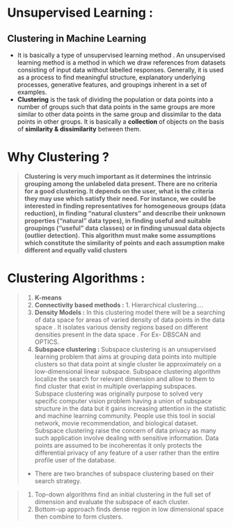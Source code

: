 # Unsupervised Learning :

## Clustering in Machine Learning
* It is basically a type of unsupervised learning method . An unsupervised learning method is a method in which we draw references from datasets consisting of input data without labelled responses. Generally, it is used as a process to find meaningful structure, explanatory underlying processes, generative features, and groupings inherent in a set of examples.
* __Clustering__ is the task of dividing the population or data points into a number of groups such that data points in the same groups are more similar to other data points in the same group and dissimilar to the data points in other groups. It is basically a __collection__ of objects on the basis of __similarity & dissimilarity__ between them.

# Why Clustering ?
> __Clustering is very much important as it determines the intrinsic grouping among the unlabeled data present. 
> There are no criteria for a good clustering. It depends on the user, what is the criteria they may use which satisfy their need. For instance, we could be interested in finding representatives for homogeneous groups (data reduction), in finding “natural clusters” and describe their unknown properties (“natural” data types), 
> in finding useful and suitable groupings (“useful” data classes) or in finding unusual data objects (outlier detection). 
> This algorithm must make some assumptions which constitute the similarity of points and each assumption make different and equally valid clusters__

# Clustering Algorithms :
> 1. __K-means__
> 2. __Connectivity based methods :__ 1. Hierarchical clustering....
> 3. __Density Models :__ In this clustering model there will be a searching of data space for areas of varied density of data points in the data space . It isolates various density regions based on different densities present in the data space . 
For Ex- DBSCAN and OPTICS.  
> 4. __Subspace clustering :__ Subspace clustering is an unsupervised learning problem that aims at grouping data points into multiple clusters so that data point at single cluster lie approximately on a low-dimensional linear subspace. 
>  Subspace clustering algorithm localize the search for relevant dimension and allow to them to find cluster that exist in multiple overlapping subspaces. Subspace clustering was originally purpose to solved very specific computer vision problem having a union of subspace structure in the data but it gains increasing attention in the statistic and machine learning community. People use this tool in social network, movie recommendation, and biological dataset. Subspace clustering raise the concern of data privacy as many such application involve dealing with sensitive information. Data points are assumed to be incoherentas it only protects the differential privacy of any feature of a user rather than the entire profile user of the database. 
> * There are two branches of subspace clustering based on their search strategy. 

> 1. Top-down algorithms find an initial clustering in the full set of dimension and evaluate the subspace of each cluster.
> 2. Bottom-up approach finds dense region in low dimensional space then combine to form clusters.

